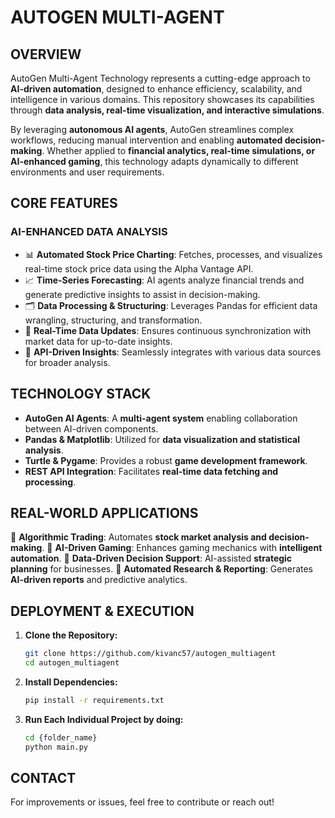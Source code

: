 # AUTOGEN MULTI-AGENT

## OVERVIEW
AutoGen Multi-Agent Technology represents a cutting-edge approach to **AI-driven automation**, designed to enhance efficiency, scalability, and intelligence in various domains. This repository showcases its capabilities through **data analysis, real-time visualization, and interactive simulations**.

By leveraging **autonomous AI agents**, AutoGen streamlines complex workflows, reducing manual intervention and enabling **automated decision-making**. Whether applied to **financial analytics, real-time simulations, or AI-enhanced gaming**, this technology adapts dynamically to different environments and user requirements.

## CORE FEATURES
### AI-ENHANCED DATA ANALYSIS
- 📊 **Automated Stock Price Charting**: Fetches, processes, and visualizes real-time stock price data using the Alpha Vantage API.
- 📈 **Time-Series Forecasting**: AI agents analyze financial trends and generate predictive insights to assist in decision-making.
- 🗂 **Data Processing & Structuring**: Leverages Pandas for efficient data wrangling, structuring, and transformation.
- 🔄 **Real-Time Data Updates**: Ensures continuous synchronization with market data for up-to-date insights.
- 📡 **API-Driven Insights**: Seamlessly integrates with various data sources for broader analysis.

## TECHNOLOGY STACK
- **AutoGen AI Agents**: A **multi-agent system** enabling collaboration between AI-driven components.
- **Pandas & Matplotlib**: Utilized for **data visualization and statistical analysis**.
- **Turtle & Pygame**: Provides a robust **game development framework**.
- **REST API Integration**: Facilitates **real-time data fetching and processing**.

## REAL-WORLD APPLICATIONS
🔹 **Algorithmic Trading**: Automates **stock market analysis and decision-making**.
🔹 **AI-Driven Gaming**: Enhances gaming mechanics with **intelligent automation**.
🔹 **Data-Driven Decision Support**: AI-assisted **strategic planning** for businesses.
🔹 **Automated Research & Reporting**: Generates **AI-driven reports** and predictive analytics.

## DEPLOYMENT & EXECUTION
1. **Clone the Repository:**
   ```bash
   git clone https://github.com/kivanc57/autogen_multiagent
   cd autogen_multiagent
   ```
2. **Install Dependencies:**
   ```bash
   pip install -r requirements.txt
   ```
3. **Run Each Individual Project by doing:**
   ```bash
   cd {folder_name}
   python main.py
   ```


## CONTACT
For improvements or issues, feel free to contribute or reach out!
